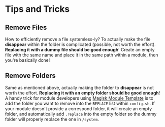 # Tips and Tricks
## Remove Files
How to efficiently remove a file systemless-ly? To actually make the file **disappear** within the folder is complicated (possible, not worth the effort). **Replacing it with a dummy file should be good enough**! Create an empty file with the same name and place it in the same path within a module, then you're basically done!

## Remove Folders
Same as mentioned above, actually making the folder to **disappear** is not worth the effort. **Replacing it with an empty folder should be good enough**! A handy trick for module developers using [Magisk Module Template](https://github.com/topjohnwu/magisk-module-template) is to add the folder you want to remove into the `REPLACE` list within `config.sh`. If your module doesn't provide a correspond folder, it will create an empty folder, and automatically add `.replace` into the empty folder so the dummy folder will properly replace the one in `/system`.
